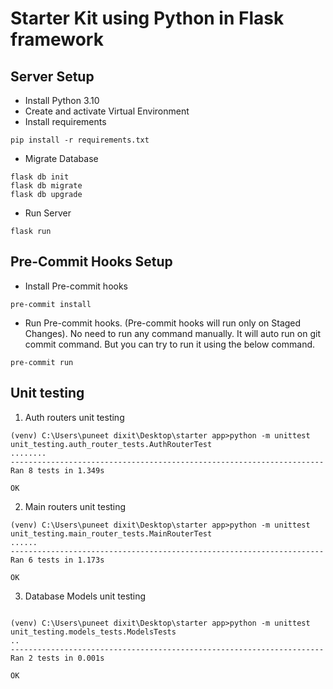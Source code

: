 # Starter Kit using Python in Flask framework

## Server Setup
* Install Python 3.10
* Create and activate Virtual Environment
* Install requirements
```commandline
pip install -r requirements.txt
```
* Migrate Database
```commandline
flask db init
flask db migrate
flask db upgrade
```
* Run Server
```commandline
flask run
```

## Pre-Commit Hooks Setup
* Install Pre-commit hooks
```commandline
pre-commit install
```
* Run Pre-commit hooks. (Pre-commit hooks will run only on Staged Changes).
No need to run any command manually. It will auto run on git commit command.
But you can try to run it using the below command.
```commandline
pre-commit run
```


## Unit testing
1. Auth routers unit testing
```commandline
(venv) C:\Users\puneet dixit\Desktop\starter app>python -m unittest unit_testing.auth_router_tests.AuthRouterTest
........
----------------------------------------------------------------------
Ran 8 tests in 1.349s

OK
```
2. Main routers unit testing

```commandline
(venv) C:\Users\puneet dixit\Desktop\starter app>python -m unittest unit_testing.main_router_tests.MainRouterTest
......
----------------------------------------------------------------------
Ran 6 tests in 1.173s

OK
```
3. Database Models unit testing
```commandline

(venv) C:\Users\puneet dixit\Desktop\starter app>python -m unittest unit_testing.models_tests.ModelsTests
..
----------------------------------------------------------------------
Ran 2 tests in 0.001s

OK
```
